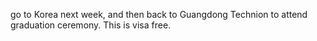 go to Korea next week, and then back to Guangdong Technion to attend graduation ceremony. This is visa free.
